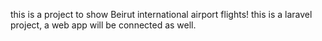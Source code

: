 this is a project to show Beirut international airport flights!
this is a laravel project, a web app will be connected as well.
